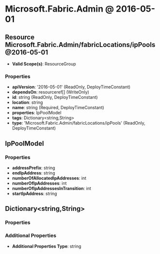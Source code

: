 # Microsoft.Fabric.Admin @ 2016-05-01

## Resource Microsoft.Fabric.Admin/fabricLocations/ipPools@2016-05-01
* **Valid Scope(s)**: ResourceGroup
### Properties
* **apiVersion**: '2016-05-01' (ReadOnly, DeployTimeConstant)
* **dependsOn**: resourceref[] (WriteOnly)
* **id**: string (ReadOnly, DeployTimeConstant)
* **location**: string
* **name**: string (Required, DeployTimeConstant)
* **properties**: IpPoolModel
* **tags**: Dictionary<string,String>
* **type**: 'Microsoft.Fabric.Admin/fabricLocations/ipPools' (ReadOnly, DeployTimeConstant)

## IpPoolModel
### Properties
* **addressPrefix**: string
* **endIpAddress**: string
* **numberOfAllocatedIpAddresses**: int
* **numberOfIpAddresses**: int
* **numberOfIpAddressesInTransition**: int
* **startIpAddress**: string

## Dictionary<string,String>
### Properties
### Additional Properties
* **Additional Properties Type**: string

